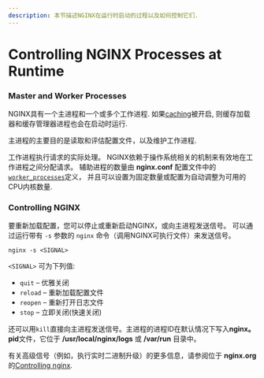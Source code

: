 ```yaml
---
description: 本节描述NGINX在运行时启动的过程以及如何控制它们.
---
```


# Controlling NGINX Processes at Runtime

### Master and Worker Processes

NGINX具有一个主进程和一个或多个工作进程. 如果[caching](https://docs.nginx.com/nginx/admin-guide/content-cache/content-caching/)被开启, 则缓存加载器和缓存管理器进程也会在启动时运行.

主进程的主要目的是读取和评估配置文件，以及维护工作进程.

工作进程执行请求的实际处理。 NGINX依赖于操作系统相关的机制来有效地在工作进程之间分配请求。 辅助进程的数量由 **nginx.conf** 配置文件中的 [`worker_processes`](https://nginx.org/en/docs/ngx_core_module.html#worker_processes)定义， 并且可以设置为固定数量或配置为自动调整为可用的CPU内核数量.

### Controlling NGINX

要重新加载配置，您可以停止或重新启动NGINX，或向主进程发送信号。 可以通过运行带有 `-s` 参数的 `nginx` 命令（调用NGINX可执行文件）来发送信号。

```text
nginx -s <SIGNAL>
```

 `<SIGNAL>` 可为下列值:

* `quit` – 优雅关闭
* `reload` – 重新加载配置文件
* `reopen` – 重新打开日志文件
* `stop` – 立即关闭(快速关闭)

还可以用`kill`直接向主进程发送信号。主进程的进程ID在默认情况下写入**nginx。pid**文件，它位于 **/usr/local/nginx/logs** 或 **/var/run** 目录中。

有关高级信号（例如，执行实时二进制升级）的更多信息，请参阅位于 **nginx.org** 的[Controlling nginx](https://nginx.org/en/docs/control.html).

